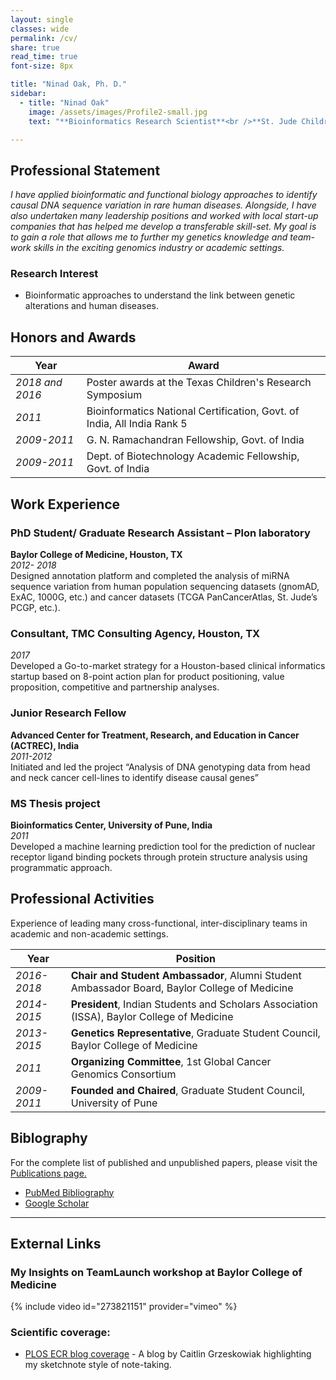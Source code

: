 ```yaml
---
layout: single
classes: wide
permalink: /cv/
share: true
read_time: true
font-size: 8px

title: "Ninad Oak, Ph. D."
sidebar:
  - title: "Ninad Oak"
    image: /assets/images/Profile2-small.jpg
    text: "**Bioinformatics Research Scientist**<br />**St. Jude Children's Research Hospital**<br /><br />**EDUCATION**<br />**PhD**<br />**Baylor College of Medicine**<br /><br />**Mentor:** Sharon E. Plon, M.D., Ph.D.<br /><br />**M.Sc.**<br />**University of Pune**<br />_2011_<br /><br /> **Life Science Entrepreneurship Certification**<br />**Rice University**<br />_2017_<br /><br /><br />**EXPERIENCE**<br /> **PhD Student- Plon Lab**<br />**Baylor College of Medicine**<br />_2012- Present_<br /><br />**Consultant**<br />**TMC Consulting Agency**<br />_2017_<br /><br />**Junior Research Fellow**<br />**ACTREC, India**<br />_2011-2012_"

---
```

## Professional Statement
_I have applied bioinformatic and functional biology approaches to identify causal DNA sequence variation in rare human diseases. Alongside, I have also undertaken many leadership positions and worked with local start-up companies that has helped me develop a transferable skill-set. My goal is to gain a role that allows me to further my genetics knowledge and team-work skills in the exciting genomics industry or academic settings._

### Research Interest
- Bioinformatic approaches to understand the link between genetic alterations and human diseases.

## Honors and Awards

| Year         | Award                                       |
| ------------ | ------------------------------------------- |
| _2018 and 2016_ | Poster awards at the Texas Children's Research Symposium |
| _2011_  | Bioinformatics National Certification, Govt. of India, All India Rank 5 |
| _2009-2011_| G. N. Ramachandran Fellowship, Govt. of India |
| _2009-2011_ | Dept. of Biotechnology Academic Fellowship, Govt. of India |

## Work Experience

### PhD Student/ Graduate Research Assistant – Plon laboratory
**Baylor College of Medicine, Houston, TX** <br />
_2012- 2018_<br />
Designed annotation platform and completed the analysis of miRNA sequence variation from human population sequencing datasets (gnomAD, ExAC, 1000G, etc.) and cancer datasets (TCGA PanCancerAtlas, St. Jude’s PCGP, etc.).

### Consultant, TMC Consulting Agency, Houston, TX
_2017_<br />
Developed a Go-to-market strategy for a Houston-based clinical informatics startup based on 8-point action plan for product positioning, value proposition, competitive and partnership analyses.

### Junior Research Fellow
**Advanced Center for Treatment, Research, and Education in Cancer (ACTREC), India**<br />
_2011-2012_<br />
Initiated and led the project “Analysis of DNA genotyping data from head and neck cancer cell-lines to identify disease causal genes”

### MS Thesis project
**Bioinformatics Center, University of Pune, India**<br />
_2011_<br />
Developed a machine learning prediction tool for the prediction of nuclear receptor ligand binding pockets through protein structure analysis using programmatic approach.


## Professional Activities
Experience of leading many cross-functional, inter-disciplinary teams in academic and non-academic settings. <br />

| Year             | Position                                              |
| ---------------- | ----------------------------------------------------- |
| _2016- 2018_  | **Chair and Student Ambassador**, Alumni Student Ambassador Board, Baylor College of Medicine|
| _2014- 2015_ | **President**, Indian Students and Scholars Association (ISSA), Baylor College of Medicine |
| _2013- 2015_ | **Genetics Representative**, Graduate Student Council, Baylor College of Medicine|
| _2011_ | **Organizing Committee**, 1st Global Cancer Genomics Consortium |
| _2009- 2011_ | **Founded and Chaired**, Graduate Student Council, University of Pune |


## Biblography

For the complete list of published and unpublished papers, please visit the [Publications page.](/publications/)
- [PubMed Bibliography](https://www.ncbi.nlm.nih.gov/sites/myncbi/1jQDtZLm9on5T/bibliography/40122621/public/?sort=date&direction=ascending)
- [Google Scholar](https://scholar.google.com/citations?user=oE-Da48AAAAJ&hl=en)

---
## External Links

### My Insights on TeamLaunch workshop at Baylor College of Medicine
{% include video id="273821151" provider="vimeo" %}

### Scientific coverage:

- [PLOS ECR blog coverage](http://blogs.plos.org/thestudentblog/2017/01/31/the-art-of-selling-science-presenting-an-engaging-scientific-talk/) - A blog by Caitlin Grzeskowiak highlighting my sketchnote style of note-taking.
